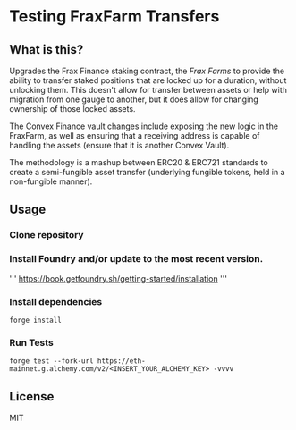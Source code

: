 # Testing FraxFarm Transfers

## What is this?
Upgrades the Frax Finance staking contract, the *Frax Farms* to provide the ability to transfer staked positions that are locked up for a duration, without unlocking them. This doesn't allow for transfer between assets or help with migration from one gauge to another, but it does allow for changing ownership of those locked assets.

The Convex Finance vault changes include exposing the new logic in the FraxFarm, as well as ensuring that a receiving address is capable of handling the assets (ensure that it is another Convex Vault).

The methodology is a mashup between ERC20 & ERC721 standards to create a semi-fungible asset transfer (underlying fungible tokens, held in a non-fungible manner).

## Usage

### Clone repository
### Install Foundry and/or update to the most recent version.
'''
https://book.getfoundry.sh/getting-started/installation
'''
### Install dependencies
```
forge install
```

### Run Tests
```
forge test --fork-url https://eth-mainnet.g.alchemy.com/v2/<INSERT_YOUR_ALCHEMY_KEY> -vvvv
```

## License
MIT